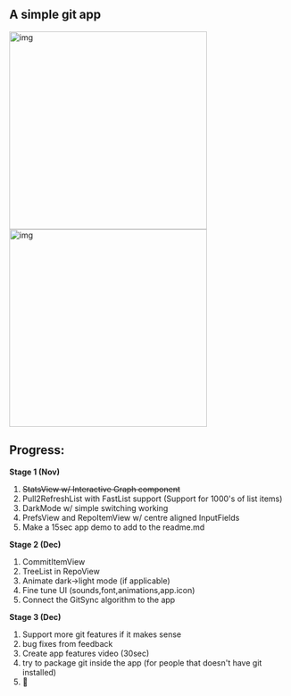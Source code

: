 ## A simple git app  

<img width="354" alt="img" src="https://dl.dropboxusercontent.com/u/2559476/Screen Shot 2016-10-09 at 21.19.40.png"><img width="354" alt="img" src="https://dl.dropboxusercontent.com/u/2559476/Screen Shot 2016-10-10 at 21.00.13.png">

## Progress:

**Stage 1 (Nov)**
1. ~~StatsView w/ Interactive Graph component~~  
2. Pull2RefreshList with FastList support (Support for 1000's of list items)  
3. DarkMode w/ simple switching working  
4. PrefsView and RepoItemView w/ centre aligned InputFields  
5. Make a 15sec app demo to add to the readme.md  

**Stage 2 (Dec)**
1. CommitItemView
2. TreeList in RepoView
3. Animate dark->light mode (if applicable)
4. Fine tune UI (sounds,font,animations,app.icon)
5. Connect the GitSync algorithm to the app

**Stage 3 (Dec)**
1. Support more git features if it makes sense
2. bug fixes from feedback
3. Create app features video (30sec)
4. try to package git inside the app (for people that doesn't have git installed)
5. 🚀